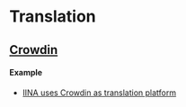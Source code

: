 # Translation

## [Crowdin](https://crowdin.com/)
#### Example
* [IINA uses Crowdin as translation platform](https://translate.iina.io/)

